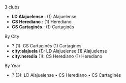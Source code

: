 3 clubs

- **LD Alajuelense** : (1) Alajuelense
- **CS Herediano** : (1) Herediano
- **CS Cartaginés** : (1) Cartaginés




By City

- ? (1): CS Cartaginés  (1) Cartaginés
- **city:alajuela** (1): LD Alajuelense  (1) Alajuelense
- **city:heredia** (1): CS Herediano  (1) Herediano




By Year

- ? (3):   LD Alajuelense • CS Herediano • CS Cartaginés


